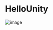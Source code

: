 # HelloUnity

![image](https://user-images.githubusercontent.com/23046289/227790860-788ab8b7-99bf-4a0e-9f97-0c9859beabd6.png)
